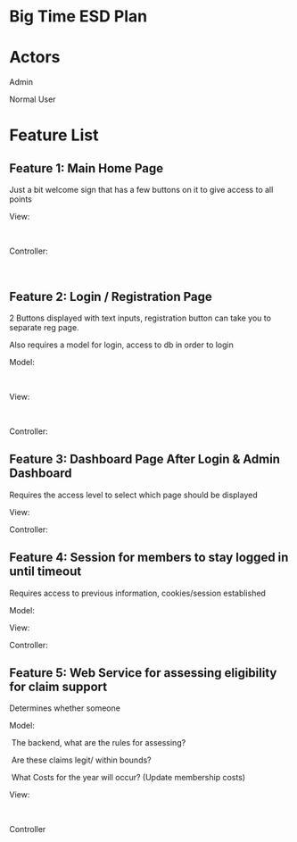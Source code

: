 # Big Time ESD Plan



# Actors

Admin

Normal User



# Feature List



## Feature 1: Main Home Page

Just a bit welcome sign that has a few buttons on it to give access to all points

View:

​	

Controller:

​	



## Feature 2: Login / Registration Page

2 Buttons displayed with text inputs, registration button can take you to separate reg page.

Also requires a model for login, access to db in order to login



Model:

​	

View:

​	

Controller:





## Feature 3: Dashboard Page After Login & Admin Dashboard

Requires the access level to select which page should be displayed



View:



Controller:





## Feature 4: Session for members to stay logged in until timeout

Requires access to previous information, cookies/session established



Model:



View:



Controller:





## Feature 5: Web Service for assessing eligibility for claim support

Determines whether someone



Model:

​	The backend, what are the rules for assessing?

​	Are these claims legit/ within bounds?

​	What Costs for the year will occur? (Update membership costs)

View:

​	

Controller